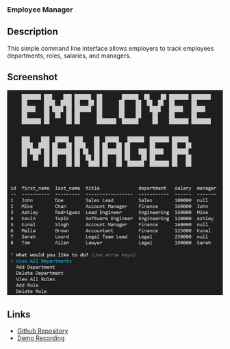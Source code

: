 ### Employee Manager

## Description

This simple command line interface allows employers to track employees departments, roles, salaries, and managers.

## Screenshot

![Screenshot](screenshot.png)

## Links

- [Github Repository](https://github.com/coltschultz/easy-express-employee-tracker)
- [Demo Recording](https://streamable.com/7bgqgb)
